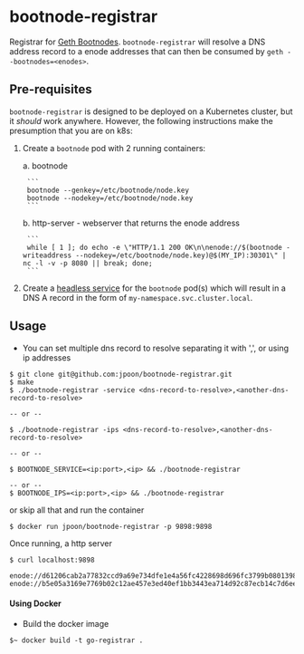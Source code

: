 # bootnode-registrar

Registrar for [Geth Bootnodes](https://github.com/ethereum/go-ethereum/wiki/Setting-up-private-network-or-local-cluster#setup-bootnode). `bootnode-registrar` will resolve a DNS address record to a enode addresses that can then be consumed by `geth --bootnodes=<enodes>`.

## Pre-requisites

`bootnode-registrar` is designed to be deployed on a Kubernetes cluster, but it *should* work anywhere. However, the following instructions make the presumption that you are on k8s:

1. Create a `bootnode` pod with 2 running containers:

    a. bootnode

        ```
        bootnode --genkey=/etc/bootnode/node.key
        bootnode --nodekey=/etc/bootnode/node.key
        ```

    b. http-server - webserver that returns the enode address

        ```
        while [ 1 ]; do echo -e \"HTTP/1.1 200 OK\n\nenode://$(bootnode -writeaddress --nodekey=/etc/bootnode/node.key)@$(MY_IP):30301\" | nc -l -v -p 8080 || break; done;
        ```

1.  Create a [headless service](https://kubernetes.io/docs/concepts/services-networking/service/#headless-services) for the `bootnode` pod(s) which will result in a DNS A record in the form of `my-namespace.svc.cluster.local`.

## Usage

- You can set multiple dns record to resolve separating it with ',', or using ip addresses

```
$ git clone git@github.com:jpoon/bootnode-registrar.git
$ make
$ ./bootnode-registrar -service <dns-record-to-resolve>,<another-dns-record-to-resolve>

-- or --

$ ./bootnode-registrar -ips <dns-record-to-resolve>,<another-dns-record-to-resolve>

-- or --

$ BOOTNODE_SERVICE=<ip:port>,<ip> && ./bootnode-registrar

-- or --
$ BOOTNODE_IPS=<ip:port>,<ip> && ./bootnode-registrar
```

or skip all that and run the container

```
$ docker run jpoon/bootnode-registrar -p 9898:9898
```

Once running, a http server

```
$ curl localhost:9898

enode://d61206cab2a77832ccd9a69e734dfe1e4a56fc4228698d696fc3799b0801398219d6e529cc33e84e5000d22865a4b42370fdfc1784d306e943553e9bfadd617e@10.244.2.43:30301, enode://b5e05a3169e7769b02c12ae457e3ed40ef1bb3443ea714d92c87ecb14c7d6eedb854aa83ab510f04813b1b0fbf49d39f781b0b38b1983a3688c25d6c5297929a@10.244.3.31:30301

```

#### Using Docker
- Build the docker image
```shell
$~ docker build -t go-registrar .
```
